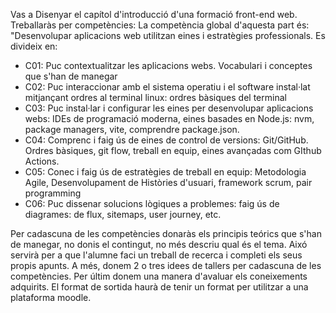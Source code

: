 Vas a Disenyar el capítol d'introducció d'una formació front-end web. Treballaràs per competències:
La competència global d'aquesta part és: "Desenvolupar aplicacions web utilitzan eines i estratègies professionals.
Es divideix en:
- C01: Puc contextualitzar les aplicacions webs. Vocabulari i conceptes que s'han de manegar
- C02: Puc interaccionar amb el sistema operatiu i el software instal·lat mitjançant ordres al terminal linux: ordres bàsiques del terminal
- C03: Puc instal·lar i configurar les eines per desenvolupar aplicacions webs: IDEs de programació moderna, eines basades en Node.js: nvm, package managers, vite, comprendre package.json.
- C04: Comprenc i faig ús de eines de control de versions: Git/GitHub. Ordres bàsiques, git flow, treball en equip, eines avançadas com GIthub Actions.
- C05: Conec i faig ús de estratègies de treball en equip: Metodologia Agile, Desenvolupament de Històries d'usuari, framework scrum, pair programming
- C06: Puc dissenar solucions lògiques a problemes: faig ús de diagrames: de flux, sitemaps, user journey, etc.

Per cadascuna de les competències donaràs els principis teórics que s'han de manegar, no donis el contingut, no més descriu qual és el tema. Aixó servirà per a que l'alumne faci un treball de recerca i completi els seus propis apunts. A més, donem 2 o tres idees de tallers per cadascuna de les competències. Per últim donem una manera d'avaluar els coneixements adquirits. 
El format de sortida haurà de tenir un format per utilitzar a una plataforma moodle. 